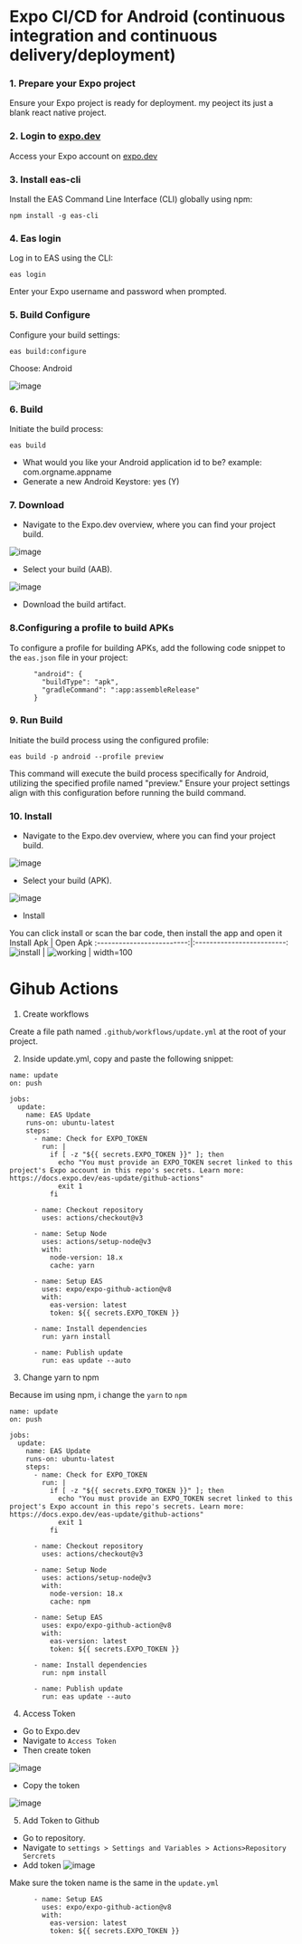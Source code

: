 # Expo CI/CD for Android (continuous integration and continuous delivery/deployment)

### 1. Prepare your Expo project
Ensure your Expo project is ready for deployment.
my peoject its just a blank react native project.

### 2. Login to [expo.dev](https://expo.dev/)
Access your Expo account on [expo.dev](https://expo.dev/)

### 3. Install eas-cli

Install the EAS Command Line Interface (CLI) globally using npm:
```
npm install -g eas-cli
```
### 4. Eas login

Log in to EAS using the CLI:

```
eas login
```

Enter your Expo username and password when prompted.

### 5. Build Configure

Configure your build settings:
```
eas build:configure
```
Choose: Android

![image](https://github.com/ascaryaaa/expo-cicd/assets/73589875/d7f9870d-3023-443b-b192-d2fcc657cbd0)

### 6. Build

Initiate the build process:

```
eas build
```
- What would you like your Android application id to be? example: com.orgname.appname
- Generate a new Android Keystore: yes (Y)

### 7. Download

- Navigate to the Expo.dev overview, where you can find your project build.

![image](https://github.com/ascaryaaa/expo-cicd/assets/73589875/243bc0f1-206e-4dd1-aed1-465c9e4ffb80)

- Select your build (AAB).

![image](https://github.com/ascaryaaa/expo-cicd/assets/73589875/b7b6a203-ffec-4919-b4df-70e54d3b43b6)

- Download the build artifact.

### 8.Configuring a profile to build APKs

To configure a profile for building APKs, add the following code snippet to the `eas.json` file in your project:

```
      "android": {
        "buildType": "apk",
        "gradleCommand": ":app:assembleRelease"
      }
```

### 9. Run Build

Initiate the build process using the configured profile:

```
eas build -p android --profile preview
```

This command will execute the build process specifically for Android, utilizing the specified profile named "preview." Ensure your project settings align with this configuration before running the build command.

### 10. Install

- Navigate to the Expo.dev overview, where you can find your project build.

![image](https://github.com/ascaryaaa/expo-cicd/assets/73589875/402f05f8-a9b7-4766-a29a-a3e7a154da18)

- Select your build (APK).

![image](https://github.com/ascaryaaa/expo-cicd/assets/73589875/5dbd0a55-0033-4d6e-89b7-1d2d33886540)

- Install

You can click install or scan the bar code, then install the app and open it
Install Apk          |  Open Apk
:-------------------------:|:-------------------------:
![install](https://github.com/ascaryaaa/expo-cicd/assets/73589875/442fc96f-c2b3-478f-98a7-d7b9ffa1fe2c)  |  ![working](https://github.com/ascaryaaa/expo-cicd/assets/73589875/5a3558ac-1be5-4331-97b7-6bfbce68e746) | width=100

# Gihub Actions

1. Create workflows

Create a file path named `.github/workflows/update.yml` at the root of your project.

2. Inside update.yml, copy and paste the following snippet:

```
name: update
on: push

jobs:
  update:
    name: EAS Update
    runs-on: ubuntu-latest
    steps:
      - name: Check for EXPO_TOKEN
        run: |
          if [ -z "${{ secrets.EXPO_TOKEN }}" ]; then
            echo "You must provide an EXPO_TOKEN secret linked to this project's Expo account in this repo's secrets. Learn more: https://docs.expo.dev/eas-update/github-actions"
            exit 1
          fi

      - name: Checkout repository
        uses: actions/checkout@v3

      - name: Setup Node
        uses: actions/setup-node@v3
        with:
          node-version: 18.x
          cache: yarn

      - name: Setup EAS
        uses: expo/expo-github-action@v8
        with:
          eas-version: latest
          token: ${{ secrets.EXPO_TOKEN }}

      - name: Install dependencies
        run: yarn install

      - name: Publish update
        run: eas update --auto

```

3. Change yarn to npm

Because im using npm, i change the `yarn` to `npm`

```
name: update
on: push

jobs:
  update:
    name: EAS Update
    runs-on: ubuntu-latest
    steps:
      - name: Check for EXPO_TOKEN
        run: |
          if [ -z "${{ secrets.EXPO_TOKEN }}" ]; then
            echo "You must provide an EXPO_TOKEN secret linked to this project's Expo account in this repo's secrets. Learn more: https://docs.expo.dev/eas-update/github-actions"
            exit 1
          fi

      - name: Checkout repository
        uses: actions/checkout@v3

      - name: Setup Node
        uses: actions/setup-node@v3
        with:
          node-version: 18.x
          cache: npm

      - name: Setup EAS
        uses: expo/expo-github-action@v8
        with:
          eas-version: latest
          token: ${{ secrets.EXPO_TOKEN }}

      - name: Install dependencies
        run: npm install

      - name: Publish update
        run: eas update --auto

```

4. Access Token

- Go to Expo.dev
- Navigate to `Access Token`
- Then create token

![image](https://github.com/ascaryaaa/expo-cicd/assets/73589875/d68a2de5-c7f5-4c17-afbb-f51ff7800c3f)

- Copy the token

![image](https://github.com/ascaryaaa/expo-cicd/assets/73589875/9d40438c-2b88-4231-be85-8bac0bae7ee7)

5. Add Token to Github

- Go to repository.
- Navigate to `settings > Settings and Variables > Actions>Repository Sercrets`
- Add token
![image](https://github.com/ascaryaaa/expo-cicd/assets/73589875/d812bc7f-ba6d-4e33-9c0d-44fa6674a959)

Make sure the token name is the same in the `update.yml`

```
      - name: Setup EAS
        uses: expo/expo-github-action@v8
        with:
          eas-version: latest
          token: ${{ secrets.EXPO_TOKEN }}

```
